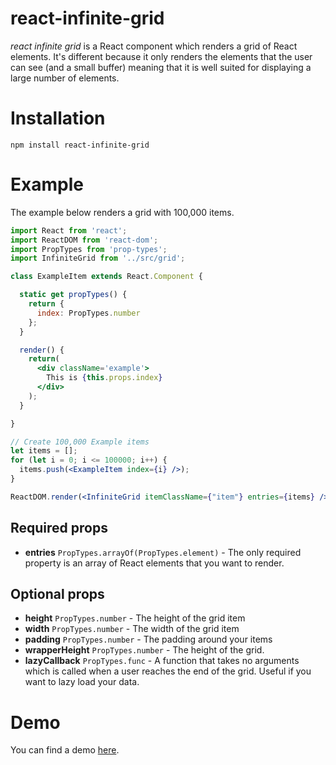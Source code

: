 # react-infinite-grid

_react infinite grid_ is a React component which renders a grid of React elements. It's different because it only renders the elements that the user can see (and a small buffer) meaning that it is well suited for displaying a large number of elements.

# Installation

```
npm install react-infinite-grid
```

# Example

The example below renders a grid with 100,000 items.

```jsx
import React from 'react';
import ReactDOM from 'react-dom';
import PropTypes from 'prop-types';
import InfiniteGrid from '../src/grid';

class ExampleItem extends React.Component {

  static get propTypes() {
    return {
      index: PropTypes.number
    };
  }

  render() {
    return(
      <div className='example'>
        This is {this.props.index}
      </div>
    );
  }

}

// Create 100,000 Example items
let items = [];
for (let i = 0; i <= 100000; i++) {
  items.push(<ExampleItem index={i} />);
}

ReactDOM.render(<InfiniteGrid itemClassName={"item"} entries={items} />, document.getElementById('grid'));
```

## Required props

- **entries** `PropTypes.arrayOf(PropTypes.element)` - The only required property is an array of React elements that you want to render.

## Optional props

- **height** `PropTypes.number` - The height of the grid item
- **width** `PropTypes.number` - The width of the grid item
- **padding** `PropTypes.number` - The padding around your items
- **wrapperHeight** `PropTypes.number` - The height of the grid.
- **lazyCallback** `PropTypes.func` - A function that takes no arguments which is called when a user reaches the end of the grid. Useful if you want to lazy load your data.

# Demo

You can find a demo [here](http://ggordan.com/post/react-infinite-grid.html).
